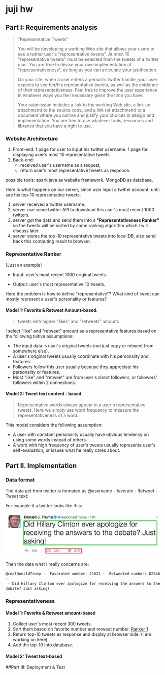 # juji hw

## Part I: Requirements analysis

>"Representative Tweets"
>
>You will be developing a working Web site that allows your users to see a twitter user's "representative tweets". At most 10 "representative tweets" must be selected from the tweets of a twitter user. You are free to devise your own implementation of "representativeness", as long as you can articulate your justification.
>
>On your site, when a user enters a person's twitter handle, your user expects to see her/his representative tweets,  as well as the evidence of their representativeness.  Feel free to improve the user experience in whatever ways you feel necessary given the time you have.
>
>Your submission includes a link to the working Web site, a link (or attachment) to the source code, and a link (or attachment) to a document where you outline and justify your choices in design and implementation. You are free to use whatever tools, resources and libraries that you have a right to use.

### Website Architecture

1. Front-end: 1 page for user to input his twitter username. 1 page for displaying user's most 10 representative tweets. 
2. Back-end: 
	+ received user's username as a request, 
	+ return user's most representative tweets as response.

possible tools: spark java as website framework. MongoDB as database.

Here is what happens on our server, since user input a twitter account, until see his top-10 representative tweets:

1. server received a twitter username.
2. server use some twitter API to download this user's most recent 1000 twitters.
3. server got the data and send them into a **"Representativeness Ranker"** so the tweets will be sorted by some ranking algorithm which I will discuss later.
4. server stores the top-10 representative tweets into local DB, also send back this computing result to browser.

### Representative Ranker
(Just an example)

+ Input: user's most recent 1000 original tweets.

+ Output: user's most representative 10 tweets.

Here the problem is how to define "representative"? What kind of tweet can mostly represent a user's personality or features?

#### Model 1: Favorite & Retweet Amount-based:
 
> tweets with higher "likes" and "retweets" amount.

I select "like" and "retweet" amount as a representative features based on the following tuitive assumptions:


+ The input data is user's original tweets (not just copy or retweet from somewhere else). 
+ A user's original tweets usually coordinate with his personality and features. 
+ Followers follow this user usually because they appreciate his personality or features.
+ Most "like" and "retweet" are from user's direct followers, or followers' followers within 2 connections.

#### Model 2: Tweet text content - based

> Representative words always appear in a user's representative tweets. Here we simply use word frequency to measure the representativeness of a word. 

This model considers the following assumption:  

+ A user with constant personality usually have obvious tendency on using some words instead of others. 
+ A word with high frequency of user's tweets usually representa user's self-evaluation,  or issues what he really cares about.


## Part II. Implementation


### Data format 

The data get from twitter is formated as @username - favorate - Retweet - Tweet text:

For example if a twitter looks like this:

![](./tweet.jpg)

Then the data what I really concerns are: 

```
@realDonaldTrump -  Favorated number: 21621 -  Retweeted number: 82846 - 
 - Did Hillary Clinton ever apologize for receiving the answers to the debate? Just asking!
```

### Representativeness


#### Model 1: Favorite & Retweet amount-based

1. Collect user's most recent 300 tweets.
2. Sort them based on favorite number and retweet number. [Ranker 1](https://github.com/Nautilus1993/Juji-interview/blob/master/src/main/java/com/todoapp/Ranker1.java)
3. Return top-10 tweets as response and display at browser side. (I am working on here)
4. Add the top-10 into database. 



#### Model 2: Tweet text-based

##Part III: Deployment & Test






